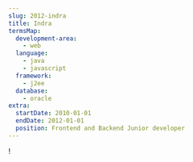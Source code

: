 ```yaml
---
slug: 2012-indra
title: Indra
termsMap:
  development-area:
    - web
  language:
    - java
    - javascript
  framework:
    - j2ee
  database:
    - oracle
extra:
  startDate: 2010-01-01
  endDate: 2012-01-01
  position: Frontend and Backend Junior developer
---
```


!